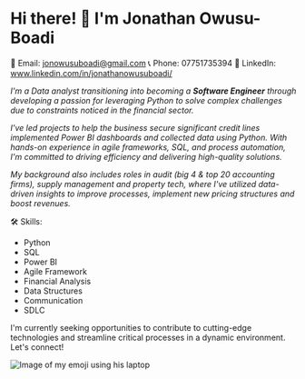 # Hi there! 👋 I'm Jonathan Owusu-Boadi

📧 Email: jonowusuboadi@gmail.com
📞 Phone: 07751735394
🔗 LinkedIn: www.linkedin.com/in/jonathanowusuboadi/

_I'm a Data analyst transitioning into becoming a **Software Engineer** through developing a passion for leveraging Python to solve complex challenges due to constraints noticed in the financial sector._

_I've led projects to help the business secure significant credit lines implemented Power BI dashboards and collected data using Python. With hands-on experience in agile frameworks, SQL, and process automation, I'm committed to driving efficiency and delivering high-quality solutions._

_My background also includes roles in audit (big 4 & top 20 accounting firms), supply management and property tech, where I've utilized data-driven insights to improve processes, implement new pricing structures and boost revenues._

🛠 Skills:

* Python
* SQL
* Power BI
* Agile Framework
* Financial Analysis
* Data Structures
* Communication
* SDLC

I'm currently seeking opportunities to contribute to cutting-edge technologies and streamline critical processes in a dynamic environment. Let's connect!

<picture>
 <source media="(prefers-color-scheme: dark)" srcset="https://cookcountypublichealth.org/wp-content/uploads/2022/10/LaMar-Emoji-Blue-Background.jpg">
 <source media="(prefers-color-scheme: light)" srcset="https://cookcountypublichealth.org/wp-content/uploads/2022/10/LaMar-Emoji-Blue-Background.jpg">
 <img alt="Image of my emoji using his laptop" src="https://cookcountypublichealth.org/wp-content/uploads/2022/10/LaMar-Emoji-Blue-Background.jpg">
</picture>
